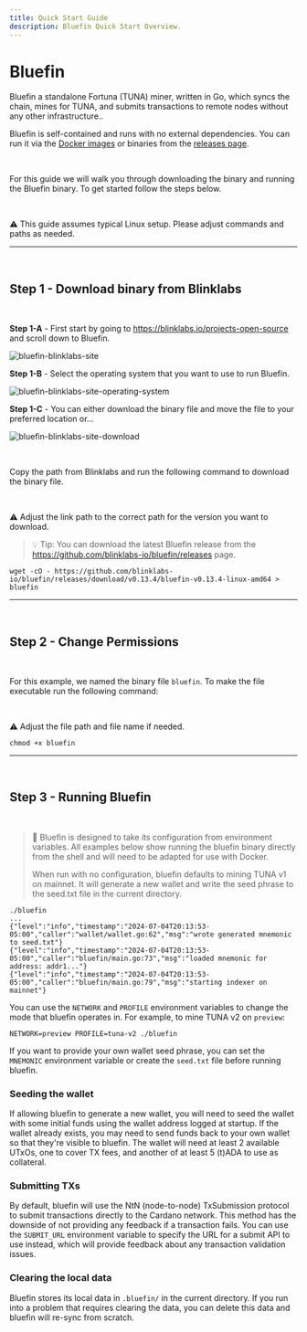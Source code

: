 ```yaml
---
title: Quick Start Guide
description: Bluefin Quick Start Overview.
---
```


# Bluefin

Bluefin a standalone Fortuna (TUNA) miner, written in Go, which syncs the chain, mines for TUNA, and submits transactions to remote nodes without any other infrastructure..

Bluefin is self-contained and runs with no external dependencies. You can run it via the <a href="https://github.com/blinklabs-io/bluefin/pkgs/container/bluefin" target="_blank">Docker images</a> or binaries from the <a href="https://github.com/blinklabs-io/bluefin/releases" target="_blank">releases page</a>.

<br>

For this guide we will walk you through downloading the binary and running the Bluefin binary. To get started follow the steps below.

<br>

⚠️ This guide assumes typical Linux setup. Please adjust commands and paths as needed.

***

<br>

## Step 1 - Download binary from Blinklabs  
<br>

**Step 1-A** - First start by going to <a href="https://blinklabs.io/projects-open-source" target="_blank">https://blinklabs.io/projects-open-source</a> and scroll down to Bluefin.

![bluefin-blinklabs-site](/bluefin-blinklabs-site.png)
<br>


**Step 1-B** - Select the operating system that you want to use to run Bluefin.  

![bluefin-blinklabs-site-operating-system](/bluefin-blinklabs-site-operating-system.png)
<br>

**Step 1-C** - You can either download the binary file and move the file to your preferred location or...  

![bluefin-blinklabs-site-download](/bluefin-blinklabs-site-download.png)

<br>

Copy the path from Blinklabs and run the following command to download the binary file.  

<br>

⚠️ Adjust the link path to the correct path for the version you want to download. 

> 💡 Tip: You can download the latest Bluefin release from the <a href="https://github.com/blinklabs-io/bluefin/releases" target="_blank">https://github.com/blinklabs-io/bluefin/releases</a> page.

```
wget -cO - https://github.com/blinklabs-io/bluefin/releases/download/v0.13.4/bluefin-v0.13.4-linux-amd64 > bluefin
```

***

<br>

## Step 2 - Change Permissions

<br>

For this example, we named the binary file `bluefin`. To make the file executable run the following command:

<br>

⚠️ Adjust the file path and file name if needed. 

```
chmod +x bluefin
```

***

<br>

## Step 3 - Running Bluefin

<br>

> 📝 Bluefin is designed to take its configuration from environment variables. All examples below show running the bluefin binary directly from the shell and will need to be adapted for use with Docker.
>
> When run with no configuration, bluefin defaults to mining TUNA v1 on mainnet. It will generate a new wallet and write the seed phrase to the seed.txt file in the current directory.

```
./bluefin
...
{"level":"info","timestamp":"2024-07-04T20:13:53-05:00","caller":"wallet/wallet.go:62","msg":"wrote generated mnemonic to seed.txt"}
{"level":"info","timestamp":"2024-07-04T20:13:53-05:00","caller":"bluefin/main.go:73","msg":"loaded mnemonic for address: addr1..."}
{"level":"info","timestamp":"2024-07-04T20:13:53-05:00","caller":"bluefin/main.go:79","msg":"starting indexer on mainnet"}
```

You can use the `NETWORK` and `PROFILE` environment variables to change the mode that bluefin operates in.
For example, to mine TUNA v2 on `preview`:

```
NETWORK=preview PROFILE=tuna-v2 ./bluefin
```

If you want to provide your own wallet seed phrase, you can set the `MNEMONIC` environment variable or create the `seed.txt` file before
running bluefin.

### Seeding the wallet

If allowing bluefin to generate a new wallet, you will need to seed the wallet with some initial funds using the wallet address
logged at startup. If the wallet already exists, you may need to send funds back to your own wallet so that they're visible to bluefin.
The wallet will need at least 2 available UTxOs, one to cover TX fees, and another of at least 5 (t)ADA to use as collateral.

### Submitting TXs

By default, bluefin will use the NtN (node-to-node) TxSubmission protocol to submit transactions directly to the Cardano network.
This method has the downside of not providing any feedback if a transaction fails. You can use the `SUBMIT_URL` environment variable
to specify the URL for a submit API to use instead, which will provide feedback about any transaction validation issues.

### Clearing the local data

Bluefin stores its local data in `.bluefin/` in the current directory. If you run into a problem that requires clearing the data, you can
delete this data and bluefin will re-sync from scratch.
